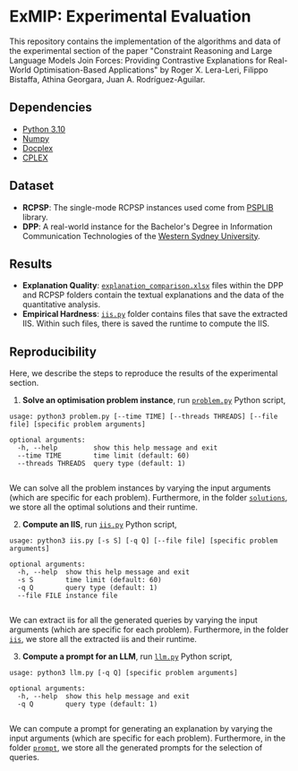 ExMIP: Experimental Evaluation
===================
This repository contains the implementation of the algorithms and data of the experimental section of the paper
"Constraint Reasoning and Large Language Models Join Forces: Providing Contrastive Explanations for Real-World Optimisation-Based Applications" by Roger X. Lera-Leri, Filippo Bistaffa, Athina Georgara, Juan A. Rodríguez-Aguilar. 


Dependencies
----------
 - [Python 3.10](https://www.python.org/downloads/)
 - [Numpy](https://numpy.org/)
 - [Docplex](https://www.cvxpy.org/)
 - [CPLEX](https://www.ibm.com/es-es/products/ilog-cplex-optimization-studio)


Dataset
----------

 - **RCPSP**: The single-mode RCPSP instances used come from [PSPLIB](https://www.om-db.wi.tum.de/psplib/) library.
 - **DPP**: A real-world instance for the Bachelor's Degree in Information Communication Technologies of the [Western Sydney University](https://www.westernsydney.edu.au/).

Results
----------
 - **Explanation Quality**: [`explanation_comparison.xlsx`](DPP/explanation_comparison.xlsx) files within the DPP and RCPSP folders contain the textual explanations and the data of the quantitative analysis. 
 - **Empirical Hardness**: [`iis.py`](DPP/iis.py) folder contains files that save the extracted IIS. Within such files, there is saved the runtime to compute the IIS. 

Reproducibility
----------

Here, we describe the steps to reproduce the results of the experimental section. 

 1. **Solve an optimisation problem instance**, run [`problem.py`](DPP/problem.py) Python script,
```
usage: python3 problem.py [--time TIME] [--threads THREADS] [--file file] [specific problem arguments]

optional arguments:
  -h, --help         show this help message and exit
  --time TIME        time limit (default: 60)
  --threads THREADS  query type (default: 1)
  
```
We can solve all the problem instances by varying the input arguments (which are specific for each problem). Furthermore, in the folder [`solutions`](DPP/solutions), we store all the optimal solutions and their runtime.  

 2. **Compute an IIS**, run [`iis.py`](DPP/iis.py) Python script,

```
usage: python3 iis.py [-s S] [-q Q] [--file file] [specific problem arguments]

optional arguments:
  -h, --help  show this help message and exit
  -s S        time limit (default: 60)
  -q Q        query type (default: 1)
  --file FILE instance file
  
```
We can extract iis for all the generated queries by varying the input arguments (which are specific for each problem). Furthermore, in the folder [`iis`](DPP/iis), we store all the extracted iis and their runtime.  

 3. **Compute a prompt for an LLM**, run [`llm.py`](DPP/llm.py) Python script,

```
usage: python3 llm.py [-q Q] [specific problem arguments]

optional arguments:
  -h, --help  show this help message and exit
  -q Q        query type (default: 1)
  
```
We can compute a prompt for generating an explanation by varying the input arguments (which are specific for each problem). Furthermore, in the folder [`prompt`](DPP/prompt), we store all the generated prompts for the selection of queries.  